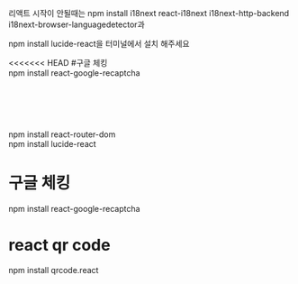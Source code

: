 리액트 시작이 안될때는 npm install i18next react-i18next i18next-http-backend i18next-browser-languagedetector과 

npm install lucide-react을 터미널에서 설치 해주세요

<<<<<<< HEAD
#구글 체킹<br/>
npm install react-google-recaptcha 
#  <br/>
npm install react-router-dom 
<br/>
npm install lucide-react

# 구글 체킹 <br/>
npm install react-google-recaptcha <br/>
# react qr code <br/>
npm install qrcode.react <br/>

